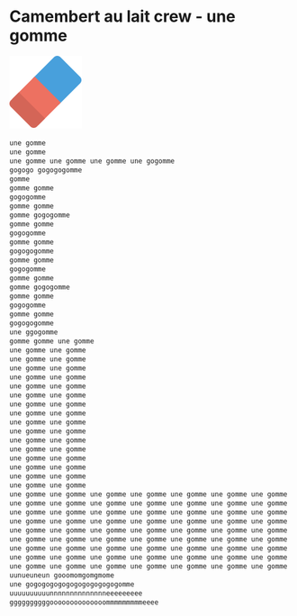 # Camembert au lait crew - une gomme

![une gomme](https://raw.githubusercontent.com/ultreme/une-gomme/master/gomme.svg)

    une gomme
    une gomme
    une gomme une gomme une gomme une gogomme
    gogogo gogogogomme
    gomme
    gomme gomme
    gogogomme
    gomme gomme
    gomme gogogomme
    gomme gomme
    gogogomme
    gomme gomme
    gogogogomme
    gomme gomme
    gogogomme
    gomme gomme
    gomme gogogomme
    gomme gomme
    gogogomme
    gomme gomme
    gogogogomme
    une ggogomme
    gomme gomme une gomme
    une gomme une gomme
    une gomme une gomme
    une gomme une gomme
    une gomme une gomme
    une gomme une gomme
    une gomme une gomme
    une gomme une gomme
    une gomme une gomme
    une gomme une gomme
    une gomme une gomme
    une gomme une gomme
    une gomme une gomme
    une gomme une gomme
    une gomme une gomme
    une gomme une gomme
    une gomme une gomme
    une gomme une gomme une gomme une gomme une gomme une gomme une gomme une gomme une gomme une gomme une gomme une gomme une gomme une gomme une gomme une gomme une gomme une gomme une gomme une gomme une gomme une gomme une gomme une gomme une gomme une gomme une gomme une gomme une gomme une gomme une gomme une gomme une gomme une gomme une gomme une gomme une gomme une gomme une gomme une gomme une gomme une gomme une gomme une gomme une gomme une gomme une gomme une gomme une gomme une gomme une gomme une gomme une gomme une gomme une gomme une gomme une gomme une gomme une gomme une gomme une gomme une gomme une gomme
    uunueuneun gooomomgomgmome
    une gogogogogogogogogogogogomme
    uuuuuuuuuunnnnnnnnnnnnnneeeeeeeee ggggggggggoooooooooooooommmmmmmmmeeee
